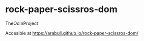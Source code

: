 # rock-paper-scissros-dom

TheOdinProject

Accesible at https://arabuli.github.io/rock-paper-scissros-dom/

